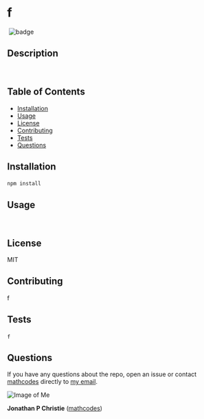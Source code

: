 
# f
​
![badge](https://img.shields.io/badge/License-MIT-orange)
​
## Description

​
## Table of Contents
* [Installation](#installation)
* [Usage](#usage)
* [License](#license)
* [Contributing](#contributing)
* [Tests](#tests)
* [Questions](#questions)
 
## Installation
``` npm install ``` 
​
## Usage
```   ``` 
​
## License
MIT
​
## Contributing
f
​
## Tests
``` f ```
​
## Questions


If you have any questions about the repo, open an issue or contact [mathcodes](https://github.com/mathcodes) directly to <a href="mailto :jonpchristie@gmail.com">my email</a>.



![Image of Me](https://avatars0.githubusercontent.com/u/17928947?v=4)

__Jonathan P Christie__ ([mathcodes](https://github.com/mathcodes))
